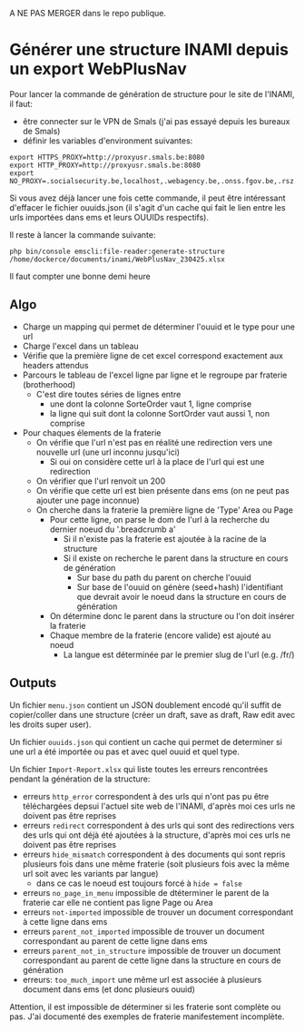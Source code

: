 A NE PAS MERGER dans le repo publique.

# Générer une structure INAMI depuis un export WebPlusNav

Pour lancer la commande de génération de structure pour le site de l'INAMI, il faut:
 * être connecter sur le VPN de Smals (j'ai pas essayé depuis les bureaux de Smals)
 * définir les variables d'environment suivantes:

```
export HTTPS_PROXY=http://proxyusr.smals.be:8080
export HTTP_PROXY=http://proxyusr.smals.be:8080
export NO_PROXY=.socialsecurity.be,localhost,.webagency.be,.onss.fgov.be,.rsz.fgov.be,.smals.be,localhost
```

Si vous avez déjà lancer une fois cette commande, il peut être intéressant d'effacer le fichier ouuids.json 
(il s'agit d'un cache qui fait le lien entre les urls importées dans ems et leurs OUUIDs respectifs).

Il reste à lancer la commande suivante:

```
php bin/console emscli:file-reader:generate-structure /home/dockerce/documents/inami/WebPlusNav_230425.xlsx
```

Il faut compter une bonne demi heure

## Algo
 
  * Charge un mapping qui permet de déterminer l'ouuid et le type pour une url
  * Charge l'excel dans un tableau
  * Vérifie que la première ligne de cet excel correspond exactement aux headers attendus
  * Parcours le tableau de l'excel ligne par ligne et le regroupe par fraterie (brotherhood)
    * C'est dire toutes séries de lignes entre 
      * une dont la colonne SorteOrder vaut 1, ligne comprise
      * la ligne qui suit dont la colonne SortOrder vaut aussi 1, non comprise
  * Pour chaques élements de la fraterie
    * On vérifie que l'url n'est pas en réalité une redirection vers une nouvelle url (une url inconnu jusqu'ici)
      * Si oui on considère cette url à la place  de l'url qui est une redirection
    * On vérifier que l'url renvoit un 200 
    * On vérifie que cette url est bien présente dans ems (on ne peut pas ajouter une page inconnue)
    * On cherche dans la fraterie la première ligne de 'Type' Area ou Page
      * Pour cette ligne, on parse le dom de l'url à la recherche du dernier noeud du '.breadcrumb a'
        * Si il n'existe pas la fraterie est ajoutée à la racine de la structure
        * Si il existe on recherche le parent dans la structure en cours de génération
          * Sur base du path du parent on cherche l'ouuid
          * Sur base de l'ouuid on génère (seed+hash) l'identifiant que devrait avoir le noeud dans la structure en cours de génération
      * On détermine donc le parent dans la structure ou l'on doit insérer la fraterie
      * Chaque membre de la fraterie (encore valide) est ajouté au noeud
        * La langue est déterminée par le premier slug de l'url (e.g. /fr/)

## Outputs

Un fichier `menu.json` contient un JSON doublement encodé qu'il suffit de copier/coller dans une structure (créer un draft, save as draft, Raw edit avec les droits super user).

Un fichier `ouuids.json` qui contient un cache qui permet de determiner si une url a été importée ou pas et avec quel ouuid et quel type.

Un fichier `Import-Report.xlsx` qui liste toutes les erreurs rencontrées pendant la génération de la structure:

 * erreurs `http_error` correspondent à des urls qui n'ont pas pu être téléchargées depsui l'actuel site web de l'INAMI, d'après moi ces urls ne doivent pas être reprises
 * erreurs `redirect` correspondent à des urls qui sont des redirections vers des urls qui ont déjà été ajoutées à la structure, d'après moi ces urls ne doivent pas être reprises
 * erreurs `hide_mismatch` correspondent à des documents qui sont repris plusieurs fois dans une même fraterie (soit plusieurs fois avec la même url soit avec les variants par langue)
   * dans ce cas le noeud est toujours forcé à `hide = false`
 * erreurs `no_page_in_menu` impossible de dtéterminer le parent de la fraterie car elle ne contient pas ligne Page ou Area
 * erreurs `not-imported` impossible de trouver un document correspondant à cette ligne dans ems
 * erreurs `parent_not_imported` impossible de trouver un document correspondant au parent de cette ligne dans ems
 * erreurs `parent_not_in_structure` impossible de trouver un document correspondant au parent de cette ligne dans la structure en cours de génération
 * erreurs: `too_much_import` une même url est associée à plusieurs document dans ems (et donc plusieurs ouuid)



Attention, il est impossible de déterminer si les fraterie sont complète ou pas. J'ai documenté des exemples de fraterie manifestement incomplète.

